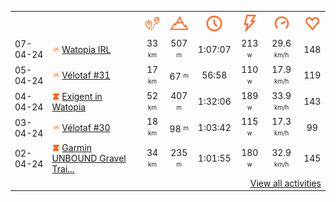 <table>
    <tr>
        <th></th>
        <th></th>
        <th align="center"><img src="https://raw.githubusercontent.com/robiningelbrecht/strava-activities/master/public/distance.svg" width="30" alt="distance" title="distance"/></th>
        <th align="center"><img src="https://raw.githubusercontent.com/robiningelbrecht/strava-activities/master/public/elevation.svg" width="30" alt="elevation" title="elevation"/></th>
        <th align="center"><img src="https://raw.githubusercontent.com/robiningelbrecht/strava-activities/master/public/time.svg" width="30" alt="time" title="time"/></th>
        <th align="center"><img src="https://raw.githubusercontent.com/robiningelbrecht/strava-activities/master/public/average-watt.svg" width="30" alt="average watts" title="average watts"/></th>
        <th align="center"><img src="https://raw.githubusercontent.com/robiningelbrecht/strava-activities/master/public/average-speed.svg" width="30" alt="average speed" title="average speed"/></th>
        <th align="center"><img src="https://raw.githubusercontent.com/robiningelbrecht/strava-activities/master/public/heart-rate.svg" width="30" alt="average heart rate" title="average heart rate"/></th>
    </tr>
            <tr>
            <td>07-04-24</td>
            <td>
                <img src="https://raw.githubusercontent.com/robiningelbrecht/strava-activities/master/public/activity-ride.svg" width="12" alt="Watopia IRL" title="Watopia IRL"/>
<a href="https://www.strava.com/activities/11128641494" title="Kcal: 948 | Gear: None ">Watopia IRL</a>
            </td>
            <td align="center">33 <sup><sub>km</sub></sup></td>
            <td align="center">507 <sup><sub>m</sub></sup></td>
            <td align="center">1:07:07</td>
            <td align="center">213 <sup><sub>w</sub></sup></td>
            <td align="center">29.6 <sup><sub>km/h</sub></sup></td>
            <td align="center">148</td>
        </tr>
            <tr>
            <td>05-04-24</td>
            <td>
                <img src="https://raw.githubusercontent.com/robiningelbrecht/strava-activities/master/public/activity-ride.svg" width="12" alt="Vélotaf #31" title="Vélotaf #31"/>
<a href="https://www.strava.com/activities/11113592126" title="Kcal: 480 | Gear: None ">Vélotaf #31</a>
            </td>
            <td align="center">17 <sup><sub>km</sub></sup></td>
            <td align="center">67 <sup><sub>m</sub></sup></td>
            <td align="center">56:58</td>
            <td align="center">110 <sup><sub>w</sub></sup></td>
            <td align="center">17.9 <sup><sub>km/h</sub></sup></td>
            <td align="center">119</td>
        </tr>
            <tr>
            <td>04-04-24</td>
            <td>
                                <img src="https://raw.githubusercontent.com/robiningelbrecht/strava-activities/master/public/activity-virtual-ride-zwift.svg" width="12" alt="Exigent in Watopia" title="Exigent in Watopia"/>
<a href="https://www.strava.com/activities/11103454814" title="Kcal: 994 | Gear: None ">Exigent in Watopia</a>
            </td>
            <td align="center">52 <sup><sub>km</sub></sup></td>
            <td align="center">407 <sup><sub>m</sub></sup></td>
            <td align="center">1:32:06</td>
            <td align="center">189 <sup><sub>w</sub></sup></td>
            <td align="center">33.9 <sup><sub>km/h</sub></sup></td>
            <td align="center">143</td>
        </tr>
            <tr>
            <td>03-04-24</td>
            <td>
                <img src="https://raw.githubusercontent.com/robiningelbrecht/strava-activities/master/public/activity-ride.svg" width="12" alt="Vélotaf #30" title="Vélotaf #30"/>
<a href="https://www.strava.com/activities/11099689879" title="Kcal: 374 | Gear: None ">Vélotaf #30</a>
            </td>
            <td align="center">18 <sup><sub>km</sub></sup></td>
            <td align="center">98 <sup><sub>m</sub></sup></td>
            <td align="center">1:03:42</td>
            <td align="center">115 <sup><sub>w</sub></sup></td>
            <td align="center">17.3 <sup><sub>km/h</sub></sup></td>
            <td align="center">99</td>
        </tr>
            <tr>
            <td>02-04-24</td>
            <td>
                                <img src="https://raw.githubusercontent.com/robiningelbrecht/strava-activities/master/public/activity-virtual-ride-zwift.svg" width="12" alt="Garmin UNBOUND Gravel Training Plan | Chase the Chaise in Makuri Islands" title="Garmin UNBOUND Gravel Training Plan | Chase the Chaise in Makuri Islands"/>
<a href="https://www.strava.com/activities/11090036140" title="Kcal: 638 | Gear: None ">Garmin UNBOUND Gravel Trai...</a>
            </td>
            <td align="center">34 <sup><sub>km</sub></sup></td>
            <td align="center">235 <sup><sub>m</sub></sup></td>
            <td align="center">1:01:55</td>
            <td align="center">180 <sup><sub>w</sub></sup></td>
            <td align="center">32.9 <sup><sub>km/h</sub></sup></td>
            <td align="center">145</td>
        </tr>
                <tr>
            <td colspan="8" align="right"><a href="https://github.com/robiningelbrecht/strava-activities#activities">View all activities</a></td>
        </tr>
    </table>
